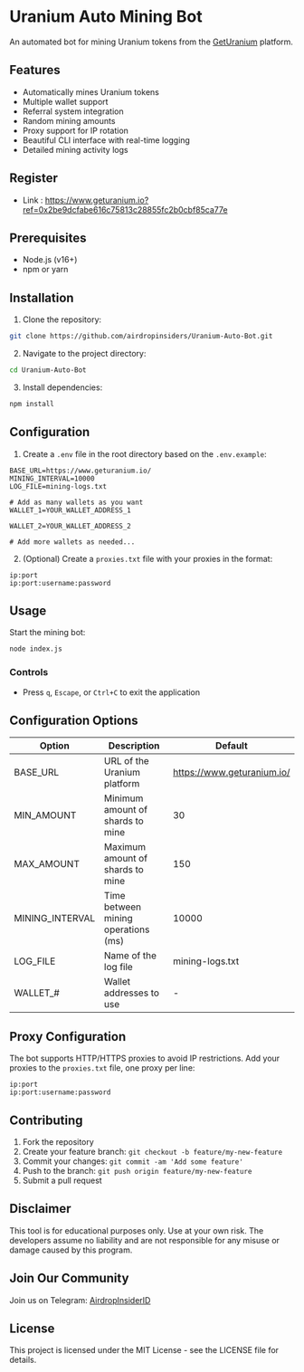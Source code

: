 # Uranium Auto Mining Bot

An automated bot for mining Uranium tokens from the [GetUranium](https://www.geturanium.io/) platform.

## Features

- Automatically mines Uranium tokens
- Multiple wallet support
- Referral system integration
- Random mining amounts
- Proxy support for IP rotation
- Beautiful CLI interface with real-time logging
- Detailed mining activity logs

## Register

- Link : https://www.geturanium.io?ref=0x2be9dcfabe616c75813c28855fc2b0cbf85ca77e

## Prerequisites

- Node.js (v16+)
- npm or yarn

## Installation

1. Clone the repository:
```bash
git clone https://github.com/airdropinsiders/Uranium-Auto-Bot.git
```

2. Navigate to the project directory:
```bash
cd Uranium-Auto-Bot
```

3. Install dependencies:
```bash
npm install
```

## Configuration

1. Create a `.env` file in the root directory based on the `.env.example`:
```
BASE_URL=https://www.geturanium.io/
MINING_INTERVAL=10000
LOG_FILE=mining-logs.txt

# Add as many wallets as you want
WALLET_1=YOUR_WALLET_ADDRESS_1

WALLET_2=YOUR_WALLET_ADDRESS_2

# Add more wallets as needed...
```

2. (Optional) Create a `proxies.txt` file with your proxies in the format:
```
ip:port
ip:port:username:password
```

## Usage

Start the mining bot:
```bash
node index.js
```

### Controls
- Press `q`, `Escape`, or `Ctrl+C` to exit the application

## Configuration Options

| Option | Description | Default |
|--------|-------------|---------|
| BASE_URL | URL of the Uranium platform | https://www.geturanium.io/ |
| MIN_AMOUNT | Minimum amount of shards to mine | 30 |
| MAX_AMOUNT | Maximum amount of shards to mine | 150 |
| MINING_INTERVAL | Time between mining operations (ms) | 10000 |
| LOG_FILE | Name of the log file | mining-logs.txt |
| WALLET_# | Wallet addresses to use | - |

## Proxy Configuration

The bot supports HTTP/HTTPS proxies to avoid IP restrictions. Add your proxies to the `proxies.txt` file, one proxy per line:

```
ip:port
ip:port:username:password
```

## Contributing

1. Fork the repository
2. Create your feature branch: `git checkout -b feature/my-new-feature`
3. Commit your changes: `git commit -am 'Add some feature'`
4. Push to the branch: `git push origin feature/my-new-feature`
5. Submit a pull request

## Disclaimer

This tool is for educational purposes only. Use at your own risk. The developers assume no liability and are not responsible for any misuse or damage caused by this program.

## Join Our Community

Join us on Telegram: [AirdropInsiderID](https://t.me/AirdropInsiderID)

## License

This project is licensed under the MIT License - see the LICENSE file for details.